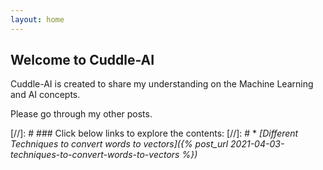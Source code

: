 ```yaml
---
layout: home
---
```

## Welcome to Cuddle-AI
Cuddle-AI is created to share my understanding on the Machine Learning and AI concepts.

Please go through my other posts.

[//]: # ### Click below links to explore the contents:
[//]: # * *[Different Techniques to convert words to vectors]({% post_url 2021-04-03-techniques-to-convert-words-to-vectors %})*
